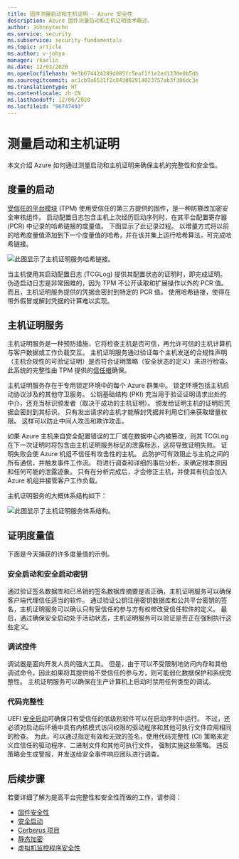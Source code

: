 ```yaml
---
title: 固件测量启动和主机证明 - Azure 安全性
description: Azure 固件测量启动和主机证明技术概述。
author: Johnnytechn
ms.service: security
ms.subservice: security-fundamentals
ms.topic: article
ms.author: v-johya
manager: rkarlin
ms.date: 12/03/2020
ms.openlocfilehash: 9e3b674424289d085fc5eaf1f1e2ed1330e0b5db
ms.sourcegitcommit: ac1cb9a6531f2c843002914023757ab3f306dc3e
ms.translationtype: HT
ms.contentlocale: zh-CN
ms.lasthandoff: 12/06/2020
ms.locfileid: "96747493"
---
```

# <a name="measured-boot-and-host-attestation"></a>测量启动和主机证明
本文介绍 Azure 如何通过测量启动和主机证明来确保主机的完整性和安全性。

## <a name="measured-boot"></a>度量的启动

[受信任的平台模块](https://docs.microsoft.com/windows/security/information-protection/tpm/trusted-platform-module-top-node) (TPM) 使用受信任的第三方提供的固件，是一种防篡改加密安全审核组件。 启动配置日志包含主机上次经历启动序列时，在其平台配置寄存器 (PCR) 中记录的哈希链接的度量值。 下图显示了此记录过程。 以增量方式将以前的哈希度量值添加到下一个度量值的哈希，并在该并集上运行哈希算法，可完成哈希链接。

![此图显示了主机证明服务哈希链接。](./media/measured-boot-host-attestation/hash-chaining.png)

当主机使用其启动配置日志 (TCGLog) 提供其配置状态的证明时，即完成证明。 伪造启动日志是非常困难的，因为 TPM 不公开读取和扩展操作以外的 PCR 值。 而且，主机证明服务提供的凭据会密封到特定的 PCR 值。 使用哈希链接，使得在带外假冒或解封凭据的计算难以实现。

## <a name="host-attestation-service"></a>主机证明服务

主机证明服务是一种预防措施，它将检查主机是否可信，再允许可信的主机计算机与客户数据或工作负载交互。 主机证明服务通过验证每个主机发送的合规性声明（主机合规性的可验证证明）是否符合证明策略（安全状态的定义）来进行检查。 此系统的完整性由 TPM 提供的[信任根](https://www.uefi.org/sites/default/files/resources/UEFI%20RoT%20white%20paper_Final%208%208%2016%20%28003%29.pdf)确保。

主机证明服务存在于专用锁定环境中的每个 Azure 群集中。 锁定环境包括主机启动协议涉及的其他守卫服务。 公钥基础结构 (PKI) 充当用于验证证明请求出处的中介，还充当标识颁发者（取决于成功的主机证明）。 颁发给证明主机的证明后凭据会密封到其标识。 只有发出请求的主机才能解封凭据并利用它们来获取增量权限。 这样可以防止中间人攻击和欺诈攻击。

如果 Azure 主机来自安全配置错误的工厂或在数据中心内被篡改，则其 TCGLog 在下一次证明时将包含由主机证明服务标记的泄露标志，这将导致证明失败。 证明失败会使 Azure 机组不信任有攻击性的主机。 此防护可有效阻止与主机之间的所有通信，并触发事件工作流。 将进行调查和详细的事后分析，来确定根本原因和任何可能的泄露迹象。 只有在分析完成后，才会修正主机，并使其有机会加入 Azure 机组并接管客户工作负载。

主机证明服务的大概体系结构如下：

![此图显示了主机证明服务体系结构。](./media/measured-boot-host-attestation/host-attestation-arch.png)

## <a name="attestation-measurements"></a>证明度量值

下面是今天捕获的许多度量值的示例。

### <a name="secure-boot-and-secure-boot-keys"></a>安全启动和安全启动密钥
通过验证签名数据库和已吊销的签名数据库摘要是否正确，主机证明服务可以确保客户端代理信任适当的软件。 通过验证公钥注册密钥数据库和公共平台密钥的签名，主机证明服务可以确认只有受信任的参与方有权修改受信任软件的定义。 最后，通过确保安全启动处于活动状态，主机证明服务可以验证是否正在强制执行这些定义。

### <a name="debug-controls"></a>调试控件
调试器是面向开发人员的强大工具。 但是，由于可以不受限制地访问内存和其他调试命令，因此如果将其提供给不受信任的参与方，则可能弱化数据保护和系统完整性。 主机证明服务可以确保在生产计算机上启动时禁用任何类型的调试。

### <a name="code-integrity"></a>代码完整性
UEFI [安全启动](secure-boot.md)可确保只有受信任的低级别软件可以在启动序列中运行。 不过，还必须对启动后环境中具有内核模式访问权限的驱动程序和其他可执行文件应用相同的检查。 为此，可以通过指定有效和无效的签名，使用代码完整性 (CI) 策略来定义应信任的驱动程序、二进制文件和其他可执行文件。 强制实施这些策略。 违反策略会生成警报，并发送给安全事件响应团队进行调查。

## <a name="next-steps"></a>后续步骤
若要详细了解为提高平台完整性和安全性而做的工作，请参阅：

- [固件安全性](firmware.md)
- [安全启动](secure-boot.md)
- [Cerberus 项目](project-cerberus.md)
- [静态加密](encryption-atrest.md)
- [虚拟机监控程序安全性](hypervisor.md)

